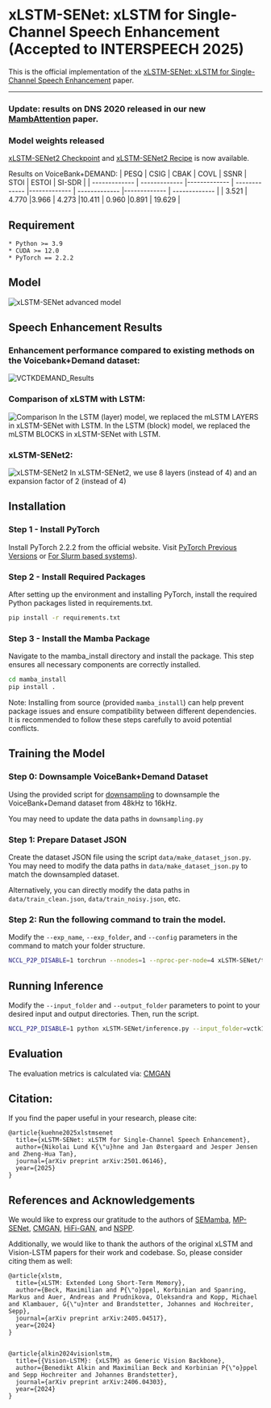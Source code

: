 # xLSTM-SENet: xLSTM for Single-Channel Speech Enhancement (Accepted to INTERSPEECH 2025)
This is the official implementation of the [xLSTM-SENet: xLSTM for Single-Channel Speech Enhancement](https://arxiv.org/abs/2501.06146) paper.

---
### Update: results on DNS 2020 released in our new [MambAttention](https://arxiv.org/abs/2507.00966v1) paper.

### Model weights released

[xLSTM-SENet2 Checkpoint](checkpoints/xLSTM_checkpoint.pth) and [xLSTM-SENet2 Recipe](checkpoints/xLSTM_config.yaml) is now available.

Results on VoiceBank+DEMAND:
| PESQ  | CSIG | CBAK  | COVL | SSNR | STOI | ESTOI | SI-SDR |
| ------------- | ------------- |------------- | ------------- |------------- | ------------- |------------- | ------------- |
| 3.521  | 4.770  |3.966  | 4.273  |10.411  | 0.960  |0.891 | 19.629  |


## Requirement
    * Python >= 3.9
    * CUDA >= 12.0
    * PyTorch == 2.2.2

## Model

![xLSTM-SENet advanced model](imgs/xLSTM-SENet.png)

## Speech Enhancement Results
### Enhancement performance compared to existing methods on the Voicebank+Demand dataset:
![VCTKDEMAND_Results](imgs/vctk.png)

### Comparison of xLSTM with LSTM:
![Comparison](imgs/comparison.png)
In the LSTM (layer) model, we replaced the mLSTM LAYERS in xLSTM-SENet with LSTM. In the LSTM (block) model, we replaced the mLSTM BLOCKS in xLSTM-SENet with LSTM.

### xLSTM-SENet2:
![xLSTM-SENet2](imgs/xLSTM-SENet2.png)
In xLSTM-SENet2, we use 8 layers (instead of 4) and an expansion factor of 2 (instead of 4)


## Installation

### Step 1 - Install PyTorch

Install PyTorch 2.2.2 from the official website. Visit [PyTorch Previous Versions](https://pytorch.org/get-started/previous-versions/) or [For Slurm based systems](https://hub.docker.com/r/pytorch/pytorch/tags)).

### Step 2 - Install Required Packages

After setting up the environment and installing PyTorch, install the required Python packages listed in requirements.txt.

```bash
pip install -r requirements.txt
```

### Step 3 - Install the Mamba Package

Navigate to the mamba_install directory and install the package. This step ensures all necessary components are correctly installed.

```bash
cd mamba_install
pip install .
```

Note: Installing from source (provided `mamba_install`) can help prevent package issues and ensure compatibility between different dependencies. It is recommended to follow these steps carefully to avoid potential conflicts.

## Training the Model

### Step 0: Downsample VoiceBank+Demand Dataset
Using the provided script for [downsampling](https://github.com/NikolaiKyhne/xLSTM-SENet/blob/main/downsampling.py) to downsample the VoiceBank+Demand dataset from 48kHz to 16kHz.

You may need to update the data paths in `downsampling.py`

### Step 1: Prepare Dataset JSON

Create the dataset JSON file using the script `data/make_dataset_json.py`. You may need to modify the data paths in `data/make_dataset_json.py` to match the downsampled dataset. 

Alternatively, you can directly modify the data paths in `data/train_clean.json`, `data/train_noisy.json`, etc.

### Step 2: Run the following command to train the model.

Modify the `--exp_name`, `--exp_folder`, and `--config` parameters in the command to match your folder structure.

```bash
NCCL_P2P_DISABLE=1 torchrun --nnodes=1 --nproc-per-node=4 xLSTM-SENet/train.py --exp_name=seed1234 --exp_folder=results/ --config=xLSTM-SENet/recipes/xLSTM-SENet/xLSTM-SENet_4N.yaml
```

## Running Inference

Modify the `--input_folder` and `--output_folder` parameters to point to your desired input and output directories. Then, run the script.

```bash
NCCL_P2P_DISABLE=1 python xLSTM-SENet/inference.py --input_folder=vctk16/noisy_testset_wav_16k --output_folder=output --checkpoint_file=results/seed1234/g_00xxxxxx.pth --config=xLSTM-SENet/recipes/xLSTM-SENet/xLSTM-SENet_4N.yaml
```

## Evaluation
The evaluation metrics is calculated via: [CMGAN](https://github.com/ruizhecao96/CMGAN/blob/main/src/tools/compute_metrics.py)  


## Citation:
If you find the paper useful in your research, please cite:  
```
@article{kuehne2025xlstmsenet
  title={xLSTM-SENet: xLSTM for Single-Channel Speech Enhancement},
  author={Nikolai Lund K{\"u}hne and Jan Østergaard and Jesper Jensen and Zheng-Hua Tan},
  journal={arXiv preprint arXiv:2501.06146},
  year={2025}
}
```

## References and Acknowledgements
We would like to express our gratitude to the authors of [SEMamba](https://github.com/RoyChao19477/SEMamba), [MP-SENet](https://github.com/yxlu-0102/MP-SENet/tree/main), [CMGAN](https://github.com/ruizhecao96/CMGAN), [HiFi-GAN](https://github.com/jik876/hifi-gan/blob/master/train.py), and [NSPP](https://github.com/YangAi520/NSPP).

Additionally, we would like to thank the authors of the original xLSTM and Vision-LSTM papers for their work and codebase. So, please consider citing them as well:
```
@article{xlstm,
  title={xLSTM: Extended Long Short-Term Memory},
  author={Beck, Maximilian and P{\"o}ppel, Korbinian and Spanring, Markus and Auer, Andreas and Prudnikova, Oleksandra and Kopp, Michael and Klambauer, G{\"u}nter and Brandstetter, Johannes and Hochreiter, Sepp},
  journal={arXiv preprint arXiv:2405.04517},
  year={2024}
}


@article{alkin2024visionlstm,
  title={{Vision-LSTM}: {xLSTM} as Generic Vision Backbone},
  author={Benedikt Alkin and Maximilian Beck and Korbinian P{\"o}ppel and Sepp Hochreiter and Johannes Brandstetter},
  journal={arXiv preprint arXiv:2406.04303},
  year={2024}
}
```
